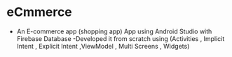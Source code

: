 # eCmmerce
- An E-commerce app (shopping app) App using Android Studio with Firebase Database -Developed it from scratch using (Activities , Implicit Intent , Explicit Intent ,ViewModel , Multi Screens , Widgets)
